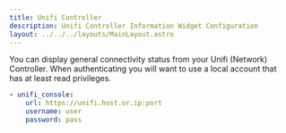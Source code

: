 ```yaml
---
title: Unifi Controller
description: Unifi Controller Information Widget Configuration
layout: ../../../layouts/MainLayout.astro
---
```


You can display general connectivity status from your Unifi (Network) Controller. When authenticating you will want to use a local account that has at least read privileges.

```yaml
- unifi_console:
    url: https://unifi.host.or.ip:port
    username: user
    password: pass
```
